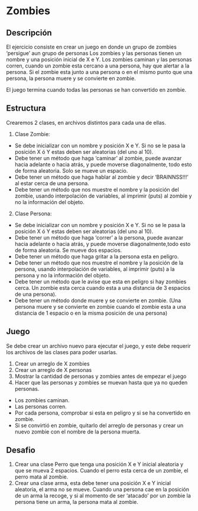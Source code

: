 # Zombies
## Descripción
El ejercicio consiste en crear un juego en donde un grupo de zombies ‘persigue’ aun grupo de personas Los zombies y las personas tienen un nombre y una posición inicial de X e Y. Los zombies caminan y las personas corren, cuando un zombie esta cercano a una persona, hay que alertar a la persona. Si el zombie esta junto a una persona o en el mismo punto que una persona, la persona muere y se convierte en zombie.

El juego termina cuando todas las personas se han convertido en zombie.

## Estructura
Crearemos 2 clases, en archivos distintos para cada una de ellas.

1. Clase Zombie:
* Se debe inicializar con un nombre y posición X e Y. Si no se le pasa la posición X ó Y estas deben ser aleatorias (del uno al 10).
* Debe tener un método que haga ‘caminar’ al zombie, puede avanzar hacia adelante o hacia atrás, y puede moverse diagonalmente, todo esto de forma aleatoria. Solo se mueve un espacio.
* Debe tener un método que haga hablar al zombie y decir ‘BRAINNSS!!!’ al estar cerca de una persona.
* Debe tener un método que nos muestre el nombre y la posición del zombie, usando interpolación de variables, al imprimir (puts) al
zombie y no la información del objeto.

2. Clase Persona:

* Se debe inicializar con un nombre y posición X e Y. Si no se le pasa la posición X ó Y estas deben ser aleatorias (del uno al 10).
* Debe tener un método que haga ‘correr’ a la persona, puede avanzar hacia adelante o hacia atrás, y puede moverse diagonalmente,todo esto de forma aleatoria. Se mueve dos espacios.
* Debe tener un método que haga gritar a la persona esta en peligro.
* Debe tener un método que nos muestre el nombre y la posición de la persona, usando interpolación de variables, al imprimir (puts) a la persona y no la información del objeto.
* Debe tener un método que le avise que esta en peligro si hay zombies cerca. Un zombie esta cerca cuando esta a una distancia de 3 espacios de una persona).
* Debe tener un método donde muere y se convierte en zombie. (Una persona muere y se convierte en zombie cuando el zombie esta a una distancia de 1 espacio o en la misma posición de una persona)

## Juego
Se debe crear un archivo nuevo para ejecutar el juego, y este debe requerir los archivos de las clases para poder usarlas.
1. Crear un arreglo de X zombies
2. Crear un arreglo de X personas
3. Mostrar la cantidad de personas y zombies antes de empezar el juego
4. Hacer que las personas y zombies se muevan hasta que ya no queden personas.
* Los zombies caminan.
* Las personas corren.
* Por cada persona, comprobar si esta en peligro y si se ha convertido en zombie.
* Si se convirtió en zombie, quitarlo del arreglo de personas y crear un nuevo zombie con el nombre de la persona muerta.

## Desafio
1. Crear una clase Perro que tenga una posición X e Y inicial aleatoria y que se mueva 2 espacios. Cuando el perro esta cerca de un zombie, el perro mata al zombie.
2. Crear una clase arma, esta debe tener una posición X e Y inicial aleatoria, el arma no se mueve. Cuando una persona cae en la posición de un arma la recoge, y si al momento de ser ‘atacado’ por un zombie la persona tiene un arma, la persona mata al zombie.
